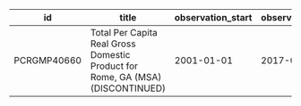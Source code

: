 | id          | title                                                                          | observation_start   | observation_end   |
|-------------|--------------------------------------------------------------------------------|---------------------|-------------------|
| PCRGMP40660 | Total Per Capita Real Gross Domestic Product for Rome, GA (MSA) (DISCONTINUED) | 2001-01-01          | 2017-01-01        |